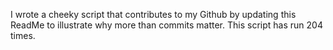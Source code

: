 I wrote a cheeky script that contributes to my Github by updating this ReadMe to illustrate why more than commits matter. This script has run 204 times.